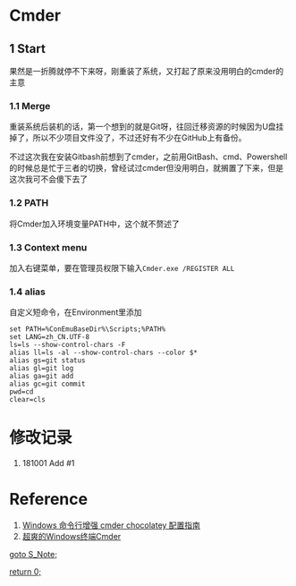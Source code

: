 # Cmder
## 1 Start
果然是一折腾就停不下来呀，刚重装了系统，又打起了原来没用明白的cmder的主意
### 1.1 Merge
重装系统后装机的话，第一个想到的就是Git呀，往回迁移资源的时候因为U盘挂掉了，所以不少项目文件没了，不过还好有不少在GitHub上有备份。

不过这次我在安装Gitbash前想到了cmder，之前用GitBash、cmd、Powershell的时候总是忙于三者的切换，曾经试过cmder但没用明白，就搁置了下来，但是这次我可不会傻下去了

### 1.2 PATH
将Cmder加入环境变量PATH中，这个就不赘述了

### 1.3 Context menu
加入右键菜单，要在管理员权限下输入`Cmder.exe /REGISTER ALL`

### 1.4 alias
自定义短命令，在Environment里添加
```
set PATH=%ConEmuBaseDir%\Scripts;%PATH%
set LANG=zh_CN.UTF-8
ls=ls --show-control-chars -F
alias ll=ls -al --show-control-chars --color $*
alias gs=git status
alias gl=git log
alias ga=git add
alias gc=git commit
pwd=cd
clear=cls
```

# 修改记录
1. 181001 Add #1

# Reference
1. [Windows 命令行增强 cmder chocolatey 配置指南](https://www.jianshu.com/p/479d974078a7)
2. [超爽的Windows终端Cmder](http://www.360doc.com/content/17/1122/07/1353678_706036759.shtml)

[goto S_Note;](../README.md)

[return 0;](#cmder)